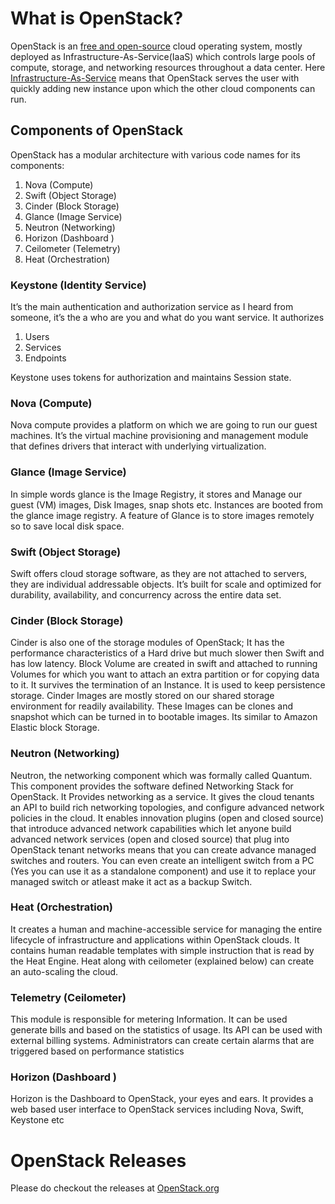 # What is OpenStack?

OpenStack is an [free and open-source](https://en.wikipedia.org/wiki/Free_and_open-source_software) cloud operating system, mostly deployed as Infrastructure-As-Service(IaaS) which controls large pools of compute, storage, and networking resources throughout a data center.
Here [Infrastructure-As-Service](https://en.wikipedia.org/wiki/Infrastructure_as_a_service) means that OpenStack serves the user with quickly adding new instance upon which the other cloud components can run.

##  Components of OpenStack

OpenStack has a modular architecture with various code names for its components:

  1. Nova (Compute)
  2. Swift (Object Storage)
  3. Cinder (Block Storage)
  4. Glance (Image Service)
  5. Neutron (Networking)
  6. Horizon (Dashboard )
  7. Ceilometer (Telemetry)
  8. Heat (Orchestration)

### Keystone (Identity Service)

 It’s the main authentication and authorization service as I heard from someone, it’s the a who are you and what do you want service. It authorizes
1. Users
2. Services
3. Endpoints

Keystone uses tokens for authorization and maintains Session state.

### Nova (Compute)

Nova compute provides a platform on which we are going to run our guest machines. It’s the virtual machine provisioning and management module that defines drivers that interact with underlying virtualization.

### Glance (Image Service)

In simple words glance is the Image Registry, it stores and Manage our guest (VM) images, Disk Images, snap shots etc. Instances are booted from the glance image registry.  A feature of Glance is to store images remotely so to save local disk space.

### Swift (Object Storage)

Swift offers cloud storage software, as they are not attached to servers, they are individual addressable objects. It’s built for scale and optimized for durability, availability, and concurrency across the entire data set.

### Cinder (Block Storage)

Cinder is also one of the storage modules of OpenStack; It has the performance characteristics of a Hard drive but much slower then Swift and has low latency. Block Volume are created in swift and attached to running Volumes for which you want to attach an extra partition or for copying data to it. It survives the termination of an Instance. It is used to keep persistence storage. Cinder Images are mostly stored on our shared storage environment for readily availability. These Images can be clones and snapshot which can be turned in to bootable images. Its similar to Amazon Elastic block Storage.

### Neutron (Networking)

Neutron, the networking component which was formally called Quantum. This component provides the software defined Networking Stack for OpenStack. It Provides networking as a service. It gives the cloud tenants an API to build rich networking topologies, and configure advanced network policies in the cloud. It enables innovation plugins (open and closed source) that introduce advanced network capabilities which let anyone build advanced network services (open and closed source) that plug into OpenStack tenant networks means that you can create advance managed switches and routers. You can even create an intelligent switch from a PC (Yes you can use it as a standalone component) and use it to replace your managed switch or atleast make it act as a backup Switch.

### Heat (Orchestration)

It creates a human and machine-accessible service for managing the entire lifecycle of infrastructure and applications within OpenStack clouds. It contains human readable templates with simple instruction that is read by the Heat Engine. Heat along with ceilometer (explained below) can create an auto-scaling the cloud.

### Telemetry (Ceilometer)

This module is responsible for metering Information. It can be used generate bills and based on the statistics of usage. Its API can be used with external billing systems. Administrators can create certain alarms that are triggered based on performance statistics

### Horizon (Dashboard )

Horizon is the Dashboard to OpenStack, your eyes and ears. It provides a web based user interface to OpenStack services including Nova, Swift, Keystone etc

# OpenStack Releases

Please do checkout the releases at [OpenStack.org](https://releases.OpenStack.org/)
